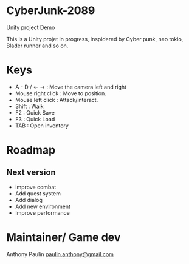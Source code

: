 # CyberJunk-2089

Unity project Demo

This is a Unity projet in progress, inspidered by Cyber punk, neo tokio, Blader runner and so on.

# Keys

* A - D / <- -> : Move the camera left and right
* Mouse right click : Move to position.
* Mouse left click : Attack/interact.
* Shift : Walk
* F2 : Quick Save
* F3 : Quick Load
* TAB : Open inventory

# Roadmap

## Next version 

* improve combat
* Add quest system
* Add dialog
* Add new environment
* Improve performance

# Maintainer/ Game dev

Anthony Paulin <paulin.anthony@gmail.com>
